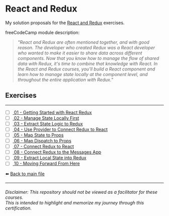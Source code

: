# React and Redux

My solution proposals for
the [React and Redux](https://www.freecodecamp.org/learn/front-end-development-libraries#react-and-redux)
exercises.

freeCodeCamp module description:
> *"React and Redux are often mentioned together, and with good reason. The developer who created Redux was a React developer who wanted to make it easier to share data across different components. Now that you know how to manage the flow of shared data with Redux, it's time to combine that knowledge with React. In the React and Redux courses, you'll build a React component and learn how to manage state locally at the component level, and throughout the entire application with Redux."*

## Exercises

---

- [ ] [ 01 - Getting Started with React Redux]()
- [ ] [ 02 - Manage State Locally First]()
- [ ] [ 03 - Extract State Logic to Redux]()
- [ ] [ 04 - Use Provider to Connect Redux to React]()
- [ ] [ 05 - Map State to Props]()
- [ ] [ 06 - Map Dispatch to Props]()
- [ ] [ 07 - Connect Redux to React]()
- [ ] [ 08 - Connect Redux to the Messages App]()
- [ ] [ 09 - Extract Local State into Redux]()
- [ ] [ 10 - Moving Forward From Here]()

⬅️ [Back to main file](../README.md)

---

###### Disclaimer: This repository should not be viewed as a facilitator for these courses. <br> This is intended to highlight and memorize my journey through this certification.